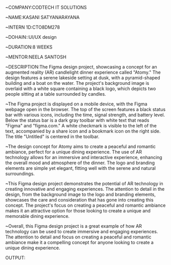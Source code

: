 
~COMPANY:CODTECH IT SOLUTIONS

~NAME:KASANI SATYANARAYANA

~INTERN 1D:CTO8DM278

~DOHAIN::UI/UX design

~DURATION:8 WEEKS

~MENTOR:NEELA SANTOSH

~DESCRIPTION:The Figma design project, showcasing a concept for an augmented reality (AR) candlelight dinner experience called "Atomy." The design features a serene lakeside setting at dusk, with a pyramid-shaped building and a boat on the water. The project's background image is overlaid with a white square containing a black logo, which depicts two people sitting at a table surrounded by candles.

~The Figma project is displayed on a mobile device, with the Figma webpage open in the browser. The top of the screen features a black status bar with various icons, including the time, signal strength, and battery level. Below the status bar is a dark gray toolbar with white text that reads "Figma" and "figma.com." A white checkmark is visible to the left of the text, accompanied by a share icon and a bookmark icon on the right side. The title "Untitled" is centered in the toolbar.

~The design concept for Atomy aims to create a peaceful and romantic ambiance, perfect for a unique dining experience. The use of AR technology allows for an immersive and interactive experience, enhancing the overall mood and atmosphere of the dinner. The logo and branding elements are simple yet elegant, fitting well with the serene and natural surroundings.

~This Figma design project demonstrates the potential of AR technology in creating innovative and engaging experiences. The attention to detail in the design, from the background image to the logo and branding elements, showcases the care and consideration that has gone into creating this concept. The project's focus on creating a peaceful and romantic ambiance makes it an attractive option for those looking to create a unique and memorable dining experience.

~Overall, this Figma design project is a great example of how AR technology can be used to create immersive and engaging experiences. The attention to detail and focus on creating a peaceful and romantic ambiance make it a compelling concept for anyone looking to create a unique dining experience.

OUTPUT: 

